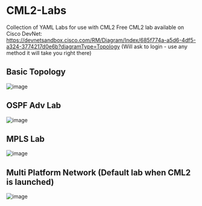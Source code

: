 # CML2-Labs
Collection of YAML Labs for use with CML2
Free CML2 lab available on Cisco DevNet: https://devnetsandbox.cisco.com/RM/Diagram/Index/685f774a-a5d6-4df5-a324-3774217d0e6b?diagramType=Topology (Will ask to login - use any method it will take you right there)
## Basic Topology
![image](https://user-images.githubusercontent.com/5439192/114325390-cf5de880-9b27-11eb-8774-1433cfc80734.png)
## OSPF Adv Lab
![image](https://user-images.githubusercontent.com/5439192/114325424-003e1d80-9b28-11eb-9f69-5b1f44002ad7.png)
## MPLS Lab
![image](https://user-images.githubusercontent.com/5439192/114325547-8f4b3580-9b28-11eb-8763-6259bb5ee070.png)
## Multi Platform Network (Default lab when CML2 is launched)
![image](https://user-images.githubusercontent.com/5439192/114325563-a68a2300-9b28-11eb-96bb-dfeea4053bdd.png)


